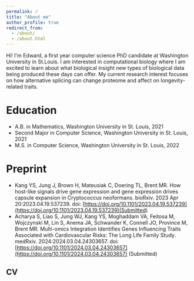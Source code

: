 ```yaml
---
permalink: /
title: "About me"
author_profile: true
redirect_from: 
  - /about/
  - /about.html
---
```


Hi! I'm Edward, a first year computer science PhD candidate at Washington University in St.Louis. I am interested in computational biology where I am excited to learn about what biological insight new types of biological data being produced these days can offer. My current research interest focuses on how alternative splicing can change proteome and affect on longevity-related traits.

Education
======
- A.B. in Mathematics, Washington University in St. Louis, 2021
- Second Major in Computer Science, Washington University in St. Louis, 2021
- M.S. in Computer Science, Washington University in St. Louis, 2022

Preprint
======
- Kang YS, Jung J, Brown H, Mateusiak C, Doering TL, Brent MR. How host-like signals drive gene expression and gene expression drives capsule expansion in Cryptococcus neoformans. bioRxiv. 2023 Apr 20:2023.04.19.537239. doi: [https://doi.org/10.1101/2023.04.19.537239](https://doi.org/10.1101/2023.04.19.537239)(Submitted)
- Acharya S, Liao S, Jung WJ, Kang YS, Moghaddam VA, Feitosa M, Wojczynski M, Lin S, Anema JA, Schwander K, Connell JO, Province M, Brent MR. Multi-omics Integration Identifies Genes Influencing Traits Associated with Cardiovascular Risks: The Long Life Family Study. medRxiv. 2024:2024.03.04.24303657. doi: [https://doi.org/10.1101/2024.03.04.24303657](https://doi.org/10.1101/2024.03.04.24303657) (Submitted)

CV
------
